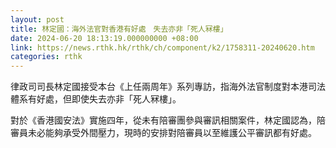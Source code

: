 ```yaml
---
layout: post
title: 林定國：海外法官對香港有好處　失去亦非「死人冧樓」
date: 2024-06-20 18:13:19.000000000 +08:00
link: https://news.rthk.hk/rthk/ch/component/k2/1758311-20240620.htm
categories: rthk
---
```


律政司司長林定國接受本台《上任兩周年》系列專訪，指海外法官制度對本港司法體系有好處，但即使失去亦非「死人冧樓」。

對於《香港國安法》實施四年，從未有陪審團參與審訊相關案件，林定國認為，陪審員未必能夠承受外間壓力，現時的安排對陪審員以至維護公平審訊都有好處。

